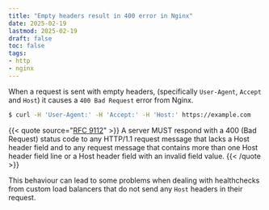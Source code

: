 ```yaml
---
title: "Empty headers result in 400 error in Nginx"
date: 2025-02-19
lastmod: 2025-02-19
draft: false
toc: false
tags:
- http
- nginx
---
```


When a request is sent with empty headers, (specifically `User-Agent`, `Accept`
and `Host`) it causes a `400 Bad Request` error from Nginx.

```bash
$ curl -H 'User-Agent:' -H 'Accept:' -H 'Host:' https://example.com
```

{{< quote source="[RFC 9112](https://datatracker.ietf.org/doc/html/rfc9112#name-request-target)" >}}
A server MUST respond with a 400 (Bad Request) status code to any HTTP/1.1 request message that lacks a Host header field and to any request message that contains more than one Host header field line or a Host header field with an invalid field value.
{{< /quote >}}

This behaviour can lead to some problems when dealing with healthchecks from
custom load balancers that do not send any `Host` headers in their request.
